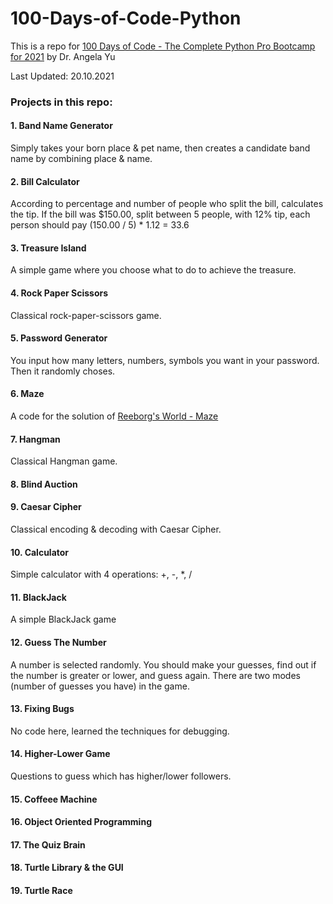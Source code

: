 # 100-Days-of-Code-Python

This is a repo for [100 Days of Code - The Complete Python Pro Bootcamp for 2021](https://www.udemy.com/course/100-days-of-code/) by Dr. Angela Yu 

Last Updated: 20.10.2021

### Projects in this repo:
#### 1. Band Name Generator
Simply takes your born place & pet name, then creates a candidate band name by combining place & name.

<!---<img src="https://im2.ezgif.com/tmp/ezgif-2-448f87eafbbd.gif" width="500" height="125" />-->


#### 2. Bill Calculator
According to percentage and number of people who split the bill, calculates the tip.
If the bill was $150.00, split between 5 people, with 12% tip, each person should pay (150.00 / 5) * 1.12 = 33.6

<!---<img src="https://im2.ezgif.com/tmp/ezgif-2-2d956bc0e34d.gif" width="500" height="135" />-->


#### 3. Treasure Island
A simple game where you choose what to do to achieve the treasure.

<!---<img src="https://i.ibb.co/wybFM4S/Screenshot-2021-10-20-at-07-48-19.png" width="500" height="400" />-->


#### 4. Rock Paper Scissors
Classical rock-paper-scissors game.

<!---<img src="https://im2.ezgif.com/tmp/ezgif-2-b3450a5b2dee.gif" width="500" height="700" />-->


#### 5. Password Generator
You input how many letters, numbers, symbols you want in your password. Then it randomly choses.

<!---<img src="https://im2.ezgif.com/tmp/ezgif-2-f40a3da90a00.gif" width="500" height="125" />-->

#### 6. Maze
A code for the solution of [Reeborg's World - Maze](https://reeborg.ca/reeborg.html?lang=en&mode=python&menu=worlds%2Fmenus%2Freeborg_intro_en.json&name=Maze&url=worlds%2Ftutorial_en%2Fmaze1.json)

<!---<img src="https://im2.ezgif.com/tmp/ezgif-2-66e0d97a242c.gif" width="250" height="250" />-->

#### 7. Hangman
Classical Hangman game.

<!---<img src="https://im2.ezgif.com/tmp/ezgif-2-4aace070442c.gif" width="500" height="470" />-->

#### 8. Blind Auction

<!---<img src="https://im2.ezgif.com/tmp/ezgif-2-8c2bd0a3cb0d.gif" width="500" height="550" />-->


#### 9. Caesar Cipher
Classical encoding & decoding with Caesar Cipher.

#### 10. Calculator
Simple calculator with 4 operations: +, -, *, /

#### 11. BlackJack
A simple BlackJack game

#### 12. Guess The Number
A number is selected randomly. You should make your guesses, find out if the number is greater or lower, and guess again. There are two modes (number of guesses you have) in the game.

#### 13. Fixing Bugs
No code here, learned the techniques for debugging.


#### 14. Higher-Lower Game
Questions to guess which has higher/lower followers.

#### 15. Coffeee Machine


#### 16. Object Oriented Programming


#### 17. The Quiz Brain


#### 18. Turtle Library & the GUI


#### 19. Turtle Race
